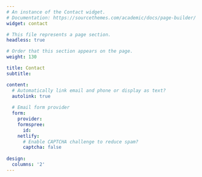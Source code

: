 ```yaml
---
# An instance of the Contact widget.
# Documentation: https://sourcethemes.com/academic/docs/page-builder/
widget: contact

# This file represents a page section.
headless: true

# Order that this section appears on the page.
weight: 130

title: Contact
subtitle:

content:
  # Automatically link email and phone or display as text?
  autolink: true
  
  # Email form provider
  form: 
    provider: 
    formspree: 
      id:
    netlify:
      # Enable CAPTCHA challenge to reduce spam?
      captcha: false
  
design:
  columns: '2'
---
```

